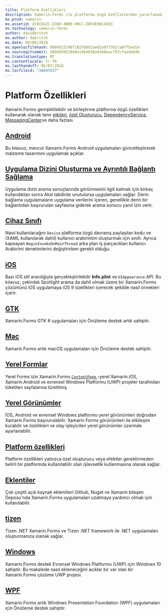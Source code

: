 ```yaml
---
title: Platform Özellikleri
description: Xamarin.Forms ile platforma özgü özelliklerden yararlanabilir
ms.prod: xamarin
ms.assetid: 2C6CE42C-E380-4BB9-90CC-D0F4E60C4C03
ms.technology: xamarin-forms
author: davidbritch
ms.author: dabritch
ms.date: 04/06/2018
ms.openlocfilehash: 0609d15248f1827b892ae02a877382ca0ffbed18
ms.sourcegitcommit: d80d93957040a14b4638a91b0eac797cfaade840
ms.translationtype: MT
ms.contentlocale: tr-TR
ms.lasthandoff: 06/07/2018
ms.locfileid: "34847637"
---
```

# <a name="platform-features"></a>Platform Özellikleri

Xamarin.Forms genişletilebilir ve birleştirme platforma özgü özellikleri kullanarak olanak tanır [etkileri](~/xamarin-forms/app-fundamentals/effects/index.md), [özel Oluşturucu](~/xamarin-forms/app-fundamentals/custom-renderer/index.md), [DependencyService](~/xamarin-forms/app-fundamentals/dependency-service/index.md), [MessagingCenter](~/xamarin-forms/app-fundamentals/messaging-center.md)ve daha fazlası.

## <a name="androidandroidindexmd"></a>[Android](android/index.md)

Bu kılavuz, mevcut Xamarin.Forms Android uygulamaları güncelleştirerek malzeme tasarımını uygulamak açıklar.

## <a name="application-indexing-and-deep-linkingdeep-linkingmd"></a>[Uygulama Dizini Oluşturma ve Ayrıntılı Bağlantı Sağlama](deep-linking.md)

Uygulama dizin arama sonuçlarında görünmesini ilgili kalmak için birkaç kullandıktan sonra Aksi takdirde unutulursa uygulamaları sağlar. Derin bağlama uygulamaların uygulama verilerini içeren, genellikle derin bir bağlantıdan başvurulan sayfasına giderek arama sonucu yanıt izin verir.

## <a name="device-classdevicemd"></a>[Cihaz Sınıfı](device.md)

Nasıl kullanılacağını `Device` platforma özgü davranış paylaşılan kodu ve (XAML kullanılarak dahil) kullanıcı arabirimini oluşturmak için sınıfı. Ayrıca kapsayan `BeginInvokeOnMainThread` arka plan iş parçacıkları kullanıcı Arabirimi denetimlerini değiştirirken gerekli olduğu.

## <a name="iosiosindexmd"></a>[iOS](ios/index.md)

Bazı iOS stil aracılığıyla gerçekleştirilebilir **Info.plist** ve `UIAppearance` API. Bu kılavuz, çekirdek Spotlight arama da dahil olmak üzere bir Xamarin.Forms çözümünü iOS uygulamaya iOS 9 özellikleri içerecek şekilde nasıl örnekleri içerir.

## <a name="gtkgtkmd"></a>[GTK](gtk.md)

Xamarin.Forms GTK # uygulamaları için Önizleme destek artık sahiptir.

## <a name="macmacmd"></a>[Mac](mac.md)

Xamarin.Forms artık macOS uygulamaları için Önizleme destek sahiptir.

## <a name="native-formsnative-formsmd"></a>[Yerel Formlar](native-forms.md)

Yerel Forms izin Xamarin.Forms [ `ContentPage` ](https://developer.xamarin.com/api/type/Xamarin.Forms.ContentPage/)-yerel Xamarin.iOS, Xamarin.Android ve evrensel Windows Platformu (UWP) projeler tarafından tüketilen sayfalarına türetilmiş.

## <a name="native-viewsnative-viewsindexmd"></a>[Yerel Görünümler](native-views/index.md)

İOS, Android ve evrensel Windows platformu yerel görünümleri doğrudan Xamarin.Forms başvurulabilir. Xamarin.Forms görünümleri ile etkileşim kurabilir ve özellikleri ve olay işleyicileri yerel görünümler üzerinde ayarlanabilir.

## <a name="platform-specificsplatform-specificsindexmd"></a>[Platform özellikleri](platform-specifics/index.md)

Platform özellikleri yalnızca özel oluşturucu veya efektler gerektirmeden belirli bir platformda kullanılabilir olan işlevsellik kullanmasına olanak sağlar.

## <a name="pluginspluginsmd"></a>[Eklentiler](plugins.md)

Çok çeşitli açık kaynak eklentileri Github, Nuget ve Xamarin bileşen Deposu'nda Xamarin.Forms uygulamaları uzatmaya yardımcı olmak için kullanılabilir.

## <a name="tizentizenmd"></a>[tizen](tizen.md)

Tizen .NET Xamarin.Forms ve Tizen .NET framework ile .NET uygulamaları oluşturmanıza olanak sağlar.

## <a name="windowswindowsindexmd"></a>[Windows](windows/index.md)

Xamarin.Forms destek Evrensel Windows Platformu (UWP) için Windows 10 sahiptir. Bu makalede nasıl ekleneceğini açıklar bir var olan bir Xamarin.Forms çözüme UWP projesi.

## <a name="wpfwpfmd"></a>[WPF](wpf.md)

Xamarin.Forms artık Windows Presentation Foundation (WPF) uygulamaları için Önizleme destek sahiptir.
